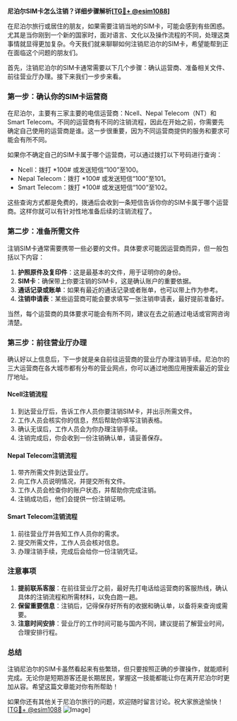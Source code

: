 **尼泊尔SIM卡怎么注销？详细步骤解析[[TG💪+ @esim1088](https://t.me/s/esim1088)]**

在尼泊尔旅行或居住的朋友，如果需要注销当地的SIM卡，可能会感到有些困惑。尤其是当你刚到一个新的国家时，面对语言、文化以及操作流程的不同，处理这类事情就显得更加复杂。今天我们就来聊聊如何注销尼泊尔的SIM卡，希望能帮到正在面临这个问题的朋友们。

首先，注销尼泊尔的SIM卡通常需要以下几个步骤：确认运营商、准备相关文件、前往营业厅办理。接下来我们一步步来看。

### **第一步：确认你的SIM卡运营商**

在尼泊尔，主要有三家主要的电信运营商：Ncell、Nepal Telecom（NT）和Smart Telecom。不同的运营商有不同的注销流程，因此在开始之前，你需要先确定自己使用的运营商是谁。这一步很重要，因为不同运营商提供的服务和要求可能会有所不同。

如果你不确定自己的SIM卡属于哪个运营商，可以通过拨打以下号码进行查询：
- Ncell：拨打 *100# 或发送短信“100”至100。
- Nepal Telecom：拨打 *100# 或发送短信“100”至101。
- Smart Telecom：拨打 *100# 或发送短信“100”至102。

这些查询方式都是免费的，拨通后会收到一条短信告诉你你的SIM卡属于哪个运营商。这样你就可以有针对性地准备后续的注销流程了。

### **第二步：准备所需文件**

注销SIM卡通常需要携带一些必要的文件。具体要求可能因运营商而异，但一般包括以下内容：

1. **护照原件及复印件**：这是最基本的文件，用于证明你的身份。
2. **SIM卡**：确保带上你要注销的SIM卡，这是确认账户的重要依据。
3. **通话记录或账单**：如果有最近的通话记录或者账单，也可以带上作为参考。
4. **注销申请表**：某些运营商可能会要求填写一张注销申请表，最好提前准备好。

当然，每个运营商的具体要求可能会有所不同，建议在去之前通过电话或官网咨询清楚。

### **第三步：前往营业厅办理**

确认好以上信息后，下一步就是亲自前往运营商的营业厅办理注销手续。尼泊尔的三大运营商在各大城市都有分布的营业网点，你可以通过地图应用搜索最近的营业厅地址。

#### **Ncell注销流程**
1. 到达营业厅后，告诉工作人员你要注销SIM卡，并出示所需文件。
2. 工作人员会核实你的信息，然后帮助你填写注销表格。
3. 确认无误后，工作人员会为你办理注销手续。
4. 注销完成后，你会收到一份注销确认单，请妥善保存。

#### **Nepal Telecom注销流程**
1. 带齐所需文件到达营业厅。
2. 向工作人员说明情况，并提交所有文件。
3. 工作人员会检查你的账户状态，并帮助你完成注销。
4. 注销成功后，他们会提供一份注销证明。

#### **Smart Telecom注销流程**
1. 前往营业厅并告知工作人员你的需求。
2. 提交所需文件，工作人员会核对信息。
3. 办理注销手续，完成后会给你一份注销凭证。

### **注意事项**

1. **提前联系客服**：在前往营业厅之前，最好先打电话给运营商的客服热线，确认具体的注销流程和所需材料，以免白跑一趟。
2. **保留重要信息**：注销后，记得保存好所有的收据和确认单，以备将来查询或需要。
3. **注意时间安排**：营业厅的工作时间可能与国内不同，建议提前了解营业时间，合理安排行程。

### **总结**

注销尼泊尔的SIM卡虽然看起来有些繁琐，但只要按照正确的步骤操作，就能顺利完成。无论你是短期游客还是长期居民，掌握这一技能都能让你在离开尼泊尔时更加从容。希望这篇文章能对你有所帮助！

如果你还有其他关于尼泊尔旅行的问题，欢迎随时留言讨论。祝大家旅途愉快！[[TG💪+ @esim1088](https://t.me/s/esim1088) ![Image](https://i.postimg.cc/4NQfJmqS/Snipaste-2025-05-13-00-14-12.png)]
